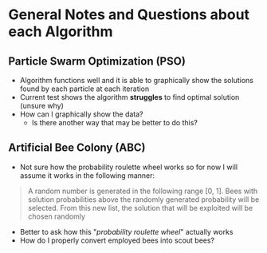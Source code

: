 # General Notes and Questions about each Algorithm

## Particle Swarm Optimization (PSO)
- Algorithm functions well and it is able to graphically show the solutions found by each particle at each iteration
- Current test shows the algorithm **struggles** to find optimal solution (unsure why)
- How can I graphically show the data?  
    - Is there another way that may be better to do this?

## Artificial Bee Colony (ABC)
- Not sure how the probability roulette wheel works so for now I will assume it works in the following manner:

> A random number is generated in the following range [0, 1]. Bees with solution probabilities above the randomly generated probability will be selected. From this new list, the solution that will be exploited will be chosen randomly

- Better to ask how this "*probability roulette wheel*" actually works
- How do I properly convert employed bees into scout bees?